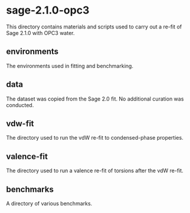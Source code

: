 # sage-2.1.0-opc3

This directory contains materials and scripts used to carry out a re-fit of Sage 2.1.0 with OPC3 water.

## environments

The environments used in fitting and benchmarking.

## data

The dataset was copied from the Sage 2.0 fit. No additional curation was conducted.


## vdw-fit

The directory used to run the vdW re-fit to condensed-phase properties.

## valence-fit

The directory used to run a valence re-fit of torsions after the vdW re-fit.

## benchmarks

A directory of various benchmarks.